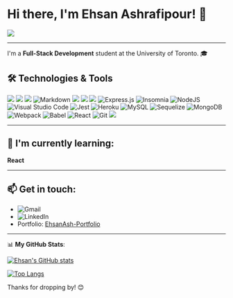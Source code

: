 # Hi there, I'm Ehsan Ashrafipour! 👋

![](https://komarev.com/ghpvc/?username=your-github-username)

---

I'm a **Full-Stack Development** student at the University of Toronto. 🎓

## 🛠️ Technologies & Tools
![](https://img.shields.io/badge/HTML5-%23E34F26?style=for-the-badge&logo=html5&logoColor=white)
![](https://img.shields.io/badge/CSS3-%231572B6?style=for-the-badge&logo=css3&logoColor=white)
![](https://img.shields.io/badge/JavaScript-%23F7DF1E?style=for-the-badge&logo=javascript&logoColor=black)
![Markdown](https://img.shields.io/badge/markdown-%23000000.svg?style=for-the-badge&logo=markdown&logoColor=white)
![](https://img.shields.io/badge/DOM-%23000000?style=for-the-badge&logo=html5&logoColor=white)
![](https://img.shields.io/badge/Bootstrap-%237952B3?style=for-the-badge&logo=bootstrap&logoColor=white)
![](https://img.shields.io/badge/jQuery-%230769AD?style=for-the-badge&logo=jquery&logoColor=white)
![Express.js](https://img.shields.io/badge/express.js-%23404d59.svg?style=for-the-badge&logo=express&logoColor=%2361DAFB)
![Insomnia](https://img.shields.io/badge/Insomnia-black?style=for-the-badge&logo=insomnia&logoColor=5849BE)
![NodeJS](https://img.shields.io/badge/node.js-6DA55F?style=for-the-badge&logo=node.js&logoColor=white)
![Visual Studio Code](https://img.shields.io/badge/Visual%20Studio%20Code-0078d7.svg?style=for-the-badge&logo=visual-studio-code&logoColor=white)
![Jest](https://img.shields.io/badge/-jest-%23C21325?style=for-the-badge&logo=jest&logoColor=white)
![Heroku](https://img.shields.io/badge/heroku-%23430098.svg?style=for-the-badge&logo=heroku&logoColor=white)
![MySQL](https://img.shields.io/badge/mysql-%2300f.svg?style=for-the-badge&logo=mysql&logoColor=white)
![Sequelize](https://img.shields.io/badge/Sequelize-52B0E7?style=for-the-badge&logo=Sequelize&logoColor=white)
![MongoDB](https://img.shields.io/badge/MongoDB-%234ea94b.svg?style=for-the-badge&logo=mongodb&logoColor=white)
![Webpack](https://img.shields.io/badge/webpack-%238DD6F9.svg?style=for-the-badge&logo=webpack&logoColor=black)
![Babel](https://img.shields.io/badge/Babel-F9DC3e?style=for-the-badge&logo=babel&logoColor=black)
![React](https://img.shields.io/badge/react-%2320232a.svg?style=for-the-badge&logo=react&logoColor=%2361DAFB)
![Git](https://img.shields.io/badge/git-%23F05033.svg?style=for-the-badge&logo=git&logoColor=white)
![](https://img.shields.io/badge/Python-%233776AB?style=for-the-badge&logo=python&logoColor=white)

---

## 🌱 I'm currently learning:
**React**

---

## 📫 Get in touch:
- ![Gmail](https://img.shields.io/badge/Gmail-D14836?style=for-the-badge&logo=gmail&logoColor=white)[](mailto:ehsan.ashrafipour@gmail.com)
- ![LinkedIn](https://img.shields.io/badge/linkedin-%230077B5.svg?style=for-the-badge&logo=linkedin&logoColor=white)[](https://www.linkedin.com/in/ehsan-ashrafipour-922056245/)
- Portfolio: [EhsanAsh-Portfolio](https://ehsanash.github.io/my_portfolio/)

---

📊 **My GitHub Stats**:

[![Ehsan's GitHub stats](https://github-readme-stats.vercel.app/api?username=EhsanAsh&show_icons=true&count_private=true&theme=radical)](https://github.com/EhsanAsh)

[![Top Langs](https://github-readme-stats.vercel.app/api/top-langs/?username=EhsanAsh&layout=compact&theme=radical&count_private=true)](https://github.com/EhsanAsh)

Thanks for dropping by! 😊
